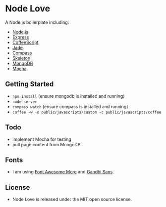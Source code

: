 # Node Love

A Node.js boilerplate including:

- [Node.js](http://nodejs.org/)
- [Express](http://expressjs.com/)
- [CoffeeScript](http://coffeescript.org/)
- [Jade](http://jade-lang.com/)
- [Compass](http://compass-style.org/)
- [Skeleton](http://www.getskeleton.com/)
- [MongoDB](http://www.mongodb.org/)
- [Mocha](http://visionmedia.github.com/mocha/)


## Getting Started

- `npm install` (ensure mongodb is installed and running)
- `node server`
- `compass watch` (ensure compass is installed and running)
- `coffee -w -o public/javascripts/custom -c public/javascripts/coffee`

## Todo

- implement Mocha for testing
- pull page content from MongoDB

## Fonts

- I am using [Font Awesome More](https://github.com/gregoryloucas/Font-Awesome-More) and [Gandhi Sans](http://www.fontsquirrel.com/fonts/gandhi-sans).

## License

- Node Love is released under the MIT open source license.